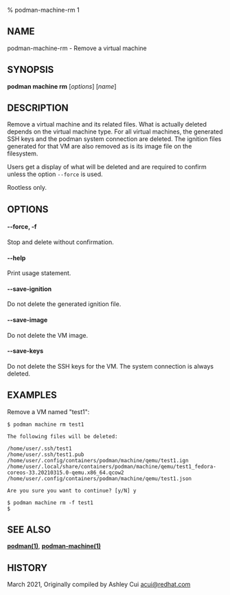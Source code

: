 % podman-machine-rm 1

## NAME

podman\-machine\-rm - Remove a virtual machine

## SYNOPSIS

**podman machine rm** [*options*] [*name*]

## DESCRIPTION

Remove a virtual machine and its related files. What is actually deleted
depends on the virtual machine type. For all virtual machines, the generated
SSH keys and the podman system connection are deleted. The ignition files
generated for that VM are also removed as is its image file on the filesystem.

Users get a display of what will be deleted and are required to confirm unless the option `--force`
is used.

Rootless only.

## OPTIONS

#### **--force**, **-f**

Stop and delete without confirmation.

#### **--help**

Print usage statement.

#### **--save-ignition**

Do not delete the generated ignition file.

#### **--save-image**

Do not delete the VM image.

#### **--save-keys**

Do not delete the SSH keys for the VM. The system connection is always
deleted.

## EXAMPLES

Remove a VM named "test1":

```
$ podman machine rm test1

The following files will be deleted:

/home/user/.ssh/test1
/home/user/.ssh/test1.pub
/home/user/.config/containers/podman/machine/qemu/test1.ign
/home/user/.local/share/containers/podman/machine/qemu/test1_fedora-coreos-33.20210315.0-qemu.x86_64.qcow2
/home/user/.config/containers/podman/machine/qemu/test1.json

Are you sure you want to continue? [y/N] y
```

```
$ podman machine rm -f test1
$
```

## SEE ALSO

**[podman(1)](podman.md)**, **[podman-machine(1)](podman-machine.md)**

## HISTORY

March 2021, Originally compiled by Ashley Cui <acui@redhat.com>
